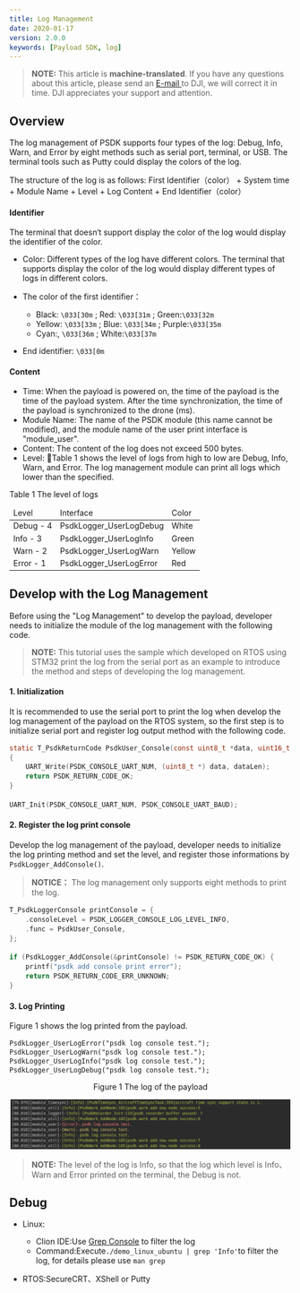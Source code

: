 ```yaml
---
title: Log Management
date: 2020-01-17
version: 2.0.0
keywords: [Payload SDK, log]
---
```

> **NOTE:** This article is **machine-translated**. If you have any questions about this article, please send an <a href="mailto:dev@dji.com">E-mail </a>to DJI, we will correct it in time. DJI appreciates your support and attention.

## Overview
The log management of PSDK supports four types of the log: Debug, Info, Warn, and Error by eight methods such as serial port, terminal, or USB. The terminal tools such as Putty could display the colors of the log.    

The structure of the log is as follows: First Identifier（color） + System time + Module Name + Level + Log Content + End Identifier（color）    

#### Identifier
The terminal that doesn‘t support display the color of the log would display the identifier of the color.
* Color: Different types of the log have different colors. The terminal that supports display the color of the log would display different types of logs in different colors.      

* The color of the first identifier：
  * Black: `\033[30m` ; Red: `\033[31m` ; Green:`\033[32m` 
  * Yellow: `\033[33m` ; Blue: `\033[34m` ; Purple:`\033[35m`
  * Cyan:, `\033[36m` ; White:`\033[37m`

* End identifier: `\033[0m`  

#### Content
* Time: When the payload is powered on, the time of the payload is the time of the payload system. After the time synchronization, the time of the payload is synchronized to the drone (ms).
* Module Name: The name of the PSDK module (this name cannot be modified), and the module name of the user print interface is "module_user".
* Content: The content of the log does not exceed 500 bytes.
* Level: Table 1 shows the level of logs from high to low are Debug, Info, Warn, and Error. The log management module can print all logs which lower than the specified.    

<div><div><p>Table 1 The level of logs</p></div><div>
	<table>
	<thead>
	<tr>
		<td>Level</td>
		<td>Interface</td>
		<td>Color</td>
	</tr>
	</thead>
	<tbody>
	<tr>
		<td>Debug - 4</td>
		<td>PsdkLogger_UserLogDebug</td>
		<td>White</td>
	</tr>
	<tr>
		<td>Info - 3</td>
		<td>PsdkLogger_UserLogInfo</td>
		<td>Green</td>
	</tr>
	<tr>
		<td>Warn - 2</td>
		<td>PsdkLogger_UserLogWarn</td>
		<td>Yellow</td>
	</tr>
	<tr>
		<td>Error - 1</td>
		<td>PsdkLogger_UserLogError</td>
		<td>Red</td>
	</tr>
	</tbody>
</table></div></div>


## Develop with the Log Management
Before using the "Log Management" to develop the payload, developer needs to initialize the module of the log management with the following code.

> **NOTE:** This tutorial uses the sample which developed on RTOS using STM32 print the log from the serial port as an example to introduce the method and steps of developing the log management.

#### 1. Initialization
It is recommended to use the serial port to print the log when develop the log management of the payload on the RTOS system, so the first step is to initialize serial port and register log output method with the following code.

```c
static T_PsdkReturnCode PsdkUser_Console(const uint8_t *data, uint16_t dataLen)
{
    UART_Write(PSDK_CONSOLE_UART_NUM, (uint8_t *) data, dataLen);
    return PSDK_RETURN_CODE_OK;
}

UART_Init(PSDK_CONSOLE_UART_NUM, PSDK_CONSOLE_UART_BAUD);
```

#### 2. Register the log print console
Develop the log management of the payload, developer needs to initialize the log printing method and set the level, and register those informations by `PsdkLogger_AddConsole()`.

>**NOTICE：** The log management only supports eight methods to print the log.

```c
T_PsdkLoggerConsole printConsole = {
    .consoleLevel = PSDK_LOGGER_CONSOLE_LOG_LEVEL_INFO,
    .func = PsdkUser_Console,
};

if (PsdkLogger_AddConsole(&printConsole) != PSDK_RETURN_CODE_OK) {
    printf("psdk add console print error");
    return PSDK_RETURN_CODE_ERR_UNKNOWN;
}
```

#### 3. Log Printing
 Figure 1 shows the log printed from the payload.


```
PsdkLogger_UserLogError("psdk log console test.");
PsdkLogger_UserLogWarn("psdk log console test.");
PsdkLogger_UserLogInfo("psdk log console test.");
PsdkLogger_UserLogDebug("psdk log console test.");
```

<div>
<div style="text-align: center"><p>Figure 1 The log of the payload</p>
</div>
<div style="text-align: center"><p><span>
      <img src="../images/log.png" width="500" alt/></span></p>
</div></div>

>**NOTE:** The level of the log is Info, so that the log which level is Info、Warn and Error printed on the terminal, the Debug is not.

## Debug
* Linux:
  * Clion IDE:Use [Grep Console](https://plugins.jetbrains.com/plugin/7125-grep-console/) to filter the log
  * Command:Execute`./demo_linux_ubuntu | grep 'Info'`to filter the log, for details please use `man grep`

* RTOS:SecureCRT、XShell or Putty 


